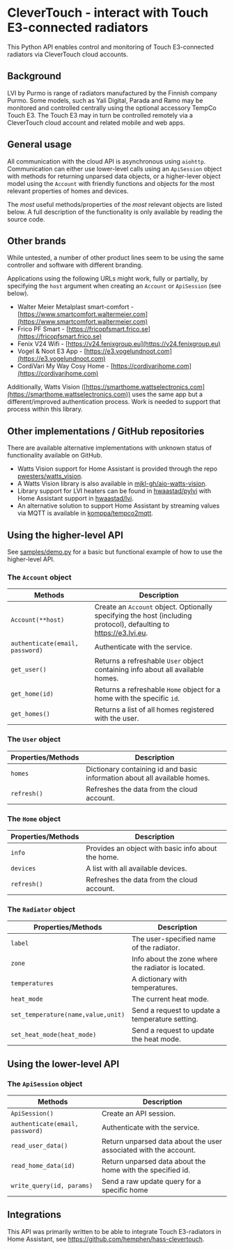 # CleverTouch - interact with Touch E3-connected radiators

This Python API enables control and monitoring of Touch E3-connected radiators via CleverTouch cloud accounts.

## Background

LVI by Purmo is range of radiators manufactured by the Finnish company Purmo.
Some models, such as Yali Digital, Parada and Ramo may be monitored and controlled
centrally using the optional accessory TempCo Touch E3. The Touch E3 may in turn be
controlled remotely via a CleverTouch cloud account and related mobile and web apps.

## General usage

All communication with the cloud API is asynchronous using `aiohttp`. Communication
can either use lower-level calls using an `ApiSession` object with methods for returning unparsed data objects, or a higher-lever object model using the `Account` with
friendly functions and objects for the most relevant properties of homes and devices.

The _most_ useful methods/properties of the _most_ relevant objects are listed below. A full description of the functionality is only available by reading the source
code.

## Other brands

While untested, a number of other product lines seem to be using the same controller and software with different branding.

Applications using the following URLs might work, fully or partially, by specifying the `host` argument when creating an `Account` or `ApiSession` (see below).

* Walter Meier Metalplast smart-comfort - [https://www.smartcomfort.waltermeier.com](https://www.smartcomfort.waltermeier.com)
* Frico PF Smart - [https://fricopfsmart.frico.se](https://fricopfsmart.frico.se)
* Fenix V24 Wifi - [https://v24.fenixgroup.eu](https://v24.fenixgroup.eu)
* Vogel & Noot E3 App - [https://e3.vogelundnoot.com](https://e3.vogelundnoot.com)
* CordiVari My Way Cosy Home - [https://cordivarihome.com](https://cordivarihome.com)

Additionally, Watts Vision ([https://smarthome.wattselectronics.com](https://smarthome.wattselectronics.com)) uses the same app but a different/improved authentication process. Work is needed to support
that process within this library.

## Other implementations / GitHub repositories

There are available alternative implementations with unknown status of functionality available on GitHub.

* Watts Vision support for Home Assistant is provided through the repo [pwesters/watts_vision](https://github.com/pwesters/watts_vision/).
* A Watts Vision library is also available in [mjkl-gh/aio-watts-vision](https://github.com/mjkl-gh/aio-watts-vision).
* Library support for LVI heaters can be found in [hwaastad/pylvi](https://github.com/hwaastad/pylvi) with Home Assistant support in [hwaastad/lvi](https://github.com/hwaastad/lvi).
* An alternative solution to support Home Assistant by streaming values via MQTT is available in [komppa/tempco2mqtt](https://github.com/komppa/tempco2mqtt).

## Using the higher-level API

See [samples/demo.py](https://github.com/hemphen/clevertouch/blob/samples/demo.py) for a basic but functional example of how to use the higher-level API.

### The `Account` object

| Methods | Description |
| --- | --- |
| `Account(**host)` | Create an `Account` object. Optionally specifying the host (including protocol), defaulting to https://e3.lvi.eu. |
| `authenticate(email, password)` | Authenticate with the service. |
| `get_user()` | Returns a refreshable `User` object containing info about all available homes. |
| `get_home(id)` | Returns a refreshable `Home` object for a home with the specific `id`. |
| `get_homes()` | Returns a list of all homes registered with the user. |

### The `User` object
| Properties/Methods | Description |
| --- | --- |
| `homes` | Dictionary containing id and basic information about all available homes. |
| `refresh()` | Refreshes the data from the cloud account. |

### The `Home` object
| Properties/Methods | Description |
| --- | --- |
| `info` | Provides an object with basic info about the home. |  
| `devices` | A list with all available devices. |
| `refresh()` | Refreshes the data from the cloud account. |

### The `Radiator` object
| Properties/Methods | Description |
| --- | --- |
| `label` | The user-specified name of the radiator. |
| `zone` | Info about the zone where the radiator is located. |
| `temperatures` | A dictionary with temperatures. |
| `heat_mode` | The current heat mode. |
| `set_temperature(name,value,unit)` | Send a request to update a temperature setting. |
| `set_heat_mode(heat_mode)` | Send a request to update the heat mode. |

## Using the lower-level API

### The `ApiSession` object

| Methods | Description |
| --- | --- |
| `ApiSession()` | Create an API session. |
| `authenticate(email, password)` | Authenticate with the service. |
| `read_user_data()` | Return unparsed data about the user associated with the account. |
| `read_home_data(id)` | Return unparsed data about the home with the specified id. |
| `write_query(id, params)` | Send a raw update query for a specific home |  

## Integrations

This API was primarily written to be able to integrate Touch E3-radiators in Home Assistant, see https://github.com/hemphen/hass-clevertouch.
